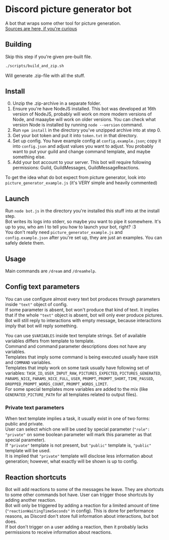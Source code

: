 # Discord picture generator bot

A bot that wraps some other tool for picture generation.  
[Sources are here, if you're curious](https://github.com/nartallax/discord-picgen-bot)  

## Building

Skip this step if you're given pre-built file.

```bash
./scripts/build_and_zip.sh
```

Will generate .zip-file with all the stuff.

## Install

0. Unzip the .zip-archive in a separate folder.  
1. Ensure you're have NodeJS installed. This bot was developed at 16th version of NodeJS, probably will work on more modern versions of Node, and maaaybe will work on older versions. You can check what version Node is installed by running `node --version` command.  
2. Run `npm install` in the directory you've unzipped archive into at step 0.  
3. Get your bot token and put it into `token.txt` in that directory.  
4. Set up config. You have example config at `config.example.json`; copy it into `config.json` and adjust values you want to adjust. You probably want to put your guild and change command template, and maybe something else.  
5. Add your bot account to your server. This bot will require following permissions: Guild, GuildMessages, GuildMessageReactions.

To get the idea what do bot expect from picture generator, look into `picture_generator_example.js` (it's VERY simple and heavily commented)  

## Launch

Run `node bot.js` in the directory you're installed this stuff into at the install step.  
Bot writes its logs into stderr, so maybe you want to pipe it somewhere. It's up to you, who am I to tell you how to launch your bot, right? :3  
You don't really need `picture_generator_example.js` and `config.example.json` after you're set up, they are just an examples. You can safely delete them.  

## Usage

Main commands are `/dream` and `/dreamhelp`.  

## Config text parameters

You can use configure almost every text bot produces through parameters inside `"text"` object of config.  
If some parameter is absent, bot won't produce that kind of text. It implies that if the whole 	`"text"` object is absent, bot will only ever produce pictures. Bot will still reply to interactions with empty message, because interactions imply that bot will reply something.  

You can use `$VARIABLES` inside text template strings. Set of available variables differs from template to template.  
Command and command parameter descriptions does not have any variables.  
Templates that imply some command is being executed usually have `USER` and `COMMAND` variables.  
Templates that imply work on some task usually have following set of variables: `TASK_ID`, `USER_INPUT_RAW`, `PICTURES_EXPECTED`, `PICTURES_GENERATED`, `PARAMS_NICE`, `PARAMS_NICE_FULL`, `USER`, `PROMPT`, `PROMPT_SHORT`, `TIME_PASSED`, `DROPPED_PROMPT_WORDS_COUNT`, `PROMPT_WORDS_LIMIT`.  
For some special templates more variables are added to the mix (like `GENERATED_PICTURE_PATH` for all templates related to output files).  

### Private text parameters

When text template implies a task, it usually exist in one of two forms: public and private.  
User can select which one will be used by special parameter (`"role": "private"` on some boolean parameter will mark this parameter as that special parameter).  
If `"private"` template is not present, but `"public"` template is, `"public"` template will be used.  
It is implied that `"private"` template will disclose less information about generation; however, what exactly will be shown is up to config.  

## Reaction shortcuts

Bot will add reactions to some of the messages he leave. They are shortcuts to some other commands bot have. User can trigger those shortcuts by adding another reaction.  
Bot will only be triggered by adding a reaction for a limited amount of time (`"reactionWaitingTimeSeconds"` in config). This is done for performance reasons, as Discord don't store full information about interactions, but bot does.  
If bot don't trigger on a user adding a reaction, then it probably lacks permissions to receive information about reactions.  
